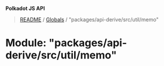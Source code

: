 **Polkadot JS API**

> [README](../README.md) / [Globals](../globals.md) / "packages/api-derive/src/util/memo"

# Module: "packages/api-derive/src/util/memo"
